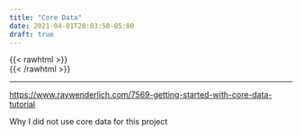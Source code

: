 ```yaml
---
title: "Core Data"
date: 2021-04-01T20:03:58-05:00
draft: true
---
```

{{< rawhtml >}}
<br />
{{< /rawhtml >}}

***

https://www.raywenderlich.com/7569-getting-started-with-core-data-tutorial

Why I did not use core data for this project
